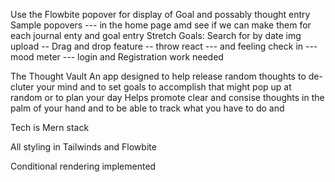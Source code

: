 Use the Flowbite popover for display of Goal and possably thought entry
Sample popovers --- in the home page amd see if we can make them for each journal enty and goal entry
Stretch Goals:
Search for by date
img upload -- Drag and drop feature -- throw react --- 
and feeling check in --- mood meter ---
login and Registration work needed 

The Thought Vault
An app designed to help release random thoughts to de-cluter your mind 
and to set goals to accomplish that might pop up at random or to plan your day
Helps promote clear and consise thoughts in the palm of your hand and to be able 
to track what you have to do and 

Tech is Mern stack 

All styling in Tailwinds and Flowbite 

Conditional rendering implemented

